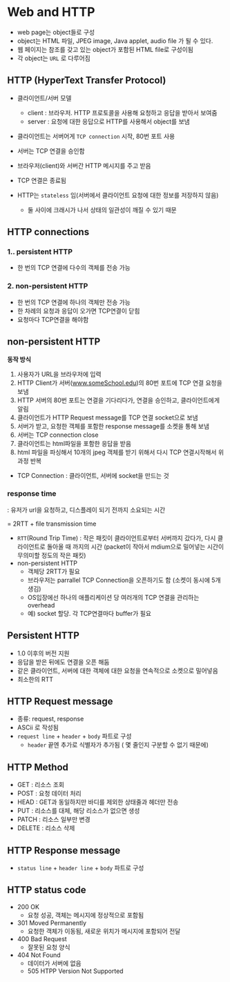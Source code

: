 # Web and HTTP

- web page는 object들로 구성
- object는 HTML 파일, JPEG image, Java applet, audio file 가 될 수 있다.
- 웹 페이지는 참조를 갖고 있는 object가 포함된 HTML file로 구성이됨
- 각 object는 `URL` 로 다루어짐

## HTTP (HyperText Transfer Protocol)

- 클라이언트/서버 모델
    - client : 브라우저. HTTP 프로토콜을 사용해 요청하고 응답을 받아서 보여줌
    - server : 요청에 대한 응답으로 HTTP를 사용해서 object를 보냄

- 클라이언트는 서버어게 `TCP connection` 시작, 80번 포트 사용
- 서버는 TCP 연결을 승인함
- 브라우저(client)와 서버간 HTTP 메시지를 주고 받음
- TCP 연결은 종료됨
- HTTP는 `stateless` 임(서버에서 클라이언트 요청에 대한 정보를 저장하지 않음)
    - 둘 사이에 크래시가 나서 상태의 일관성이 깨질 수 있기 때문

## HTTP connections

### 1.. persistent HTTP

- 한 번의 TCP 연결에 다수의 객체를 전송 가능

### 2. non-persistent HTTP

- 한 번의 TCP 연결에 하나의 객체만 전송 가능
- 한 차례의 요청과 응답이 오가면 TCP연결이 닫힘
- 요청마다 TCP연결을 해야함

## non-persistent HTTP

**동작 방식**

1. 사용자가 URL을 브라우저에 입력
2. HTTP Client가 서버(www.someSchool.edu)의 80번 포트에 TCP 연결 요청을 보냄
3. HTTP 서버의 80번 포트는 연결을 기다리다가, 연결을 승인하고, 클라이언트에게 알림
4. 클라이언트가 HTTP Request message를 TCP 연결 socket으로  보냄
5. 서버가 받고, 요청한 객체를 포함한 response message를 소켓을 통해 보냄
6. 서버는 TCP connection close
7. 클라이언트는 html파일을 포함한 응답을 받음
8. html 파일을 파싱해서 10개의 jpeg 객체를 받기 위해서 다시 TCP 연결시작해서 위 과정 반복

- TCP Connection : 클라이언트, 서버에 socket을 만드는 것

 

### response time


: 유저가 url을 요청하고, 디스플레이 되기 전까지 소요되는 시간

= 2RTT + file transmission time 

- `RTT`(Round Trip Time) : 작은 패킷이 클라이언트로부터 서버까지 갔다가, 다시 클라이언트로 돌아올 때 까지의 시간 (packet이 작아서 mdium으로 밀어넣는 시간이 무의미할 정도의 작은 패킷)
- non-persistent HTTP
    - 객체당 2RTT가 필요
    - 브라우저는 parrallel TCP Connection을 오픈하기도 함 (소켓이 동시에 5개 생김)
    - OS입장에선 하나의 애플리케이션 당 여러개의 TCP 연결을 관리하는 overhead
    - 예) socket 할당. 각 TCP연결마다 buffer가 필요

## Persistent HTTP

- 1.0 이후의 버전 지원
- 응답을 받은 뒤에도 연결을 오픈 해둠
- 같은 클라이언트, 서버에 대한 객체에 대한 요청을 연속적으로 소켓으로 밀어넣음
- 최소한의 RTT

## HTTP Request message

- 종류: request, response
- ASCii 로 작성됨
- `request line` + `header` + `body` 파트로 구성
    - `header` 끝엔 추가로 식별자가 추가됨 ( 몇 줄인지 구분할 수 없기 때문에)

## HTTP Method

- GET : 리소스 조회
- POST : 요청 데이터 처리
- HEAD : GET과 동일하지만 바디를 제외한 상태줄과 헤더만 전송
- PUT : 리소스를 대체, 해당 리소스가 없으면 생성
- PATCH : 리소스 일부만 변경
- DELETE : 리소스 삭제


## HTTP Response message

- `status line` + `header line` + `body` 파트로 구성

## HTTP status code

- 200 OK
    - 요청 성공, 객체는 메시지에 정상적으로 포함됨
- 301 Moved Permanently
    - 요청한 객체가 이동됨, 새로운 위치가 메시지에 포함되어 전달
- 400 Bad Request
    - 잘못된 요청 양식
- 404 Not Found
    - 데이터가 서버에 없음
    - 505 HTPP Version Not Supported
